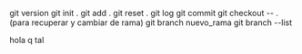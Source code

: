 git version
git init .
git add .
git reset . 
git log 
git commit 
git checkout -- . (para recuperar y cambiar de rama)
git branch nuevo_rama
git branch --list

hola q tal
